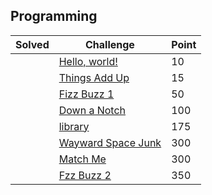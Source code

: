 ## Programming

| Solved | Challenge | Point |
| ------ | --------- | ----- |
| | [Hello, world!](./Hello-world) | 10 |
| | [Things Add Up](./Things-Add-Up) | 15 |
| | [Fizz Buzz 1](./Fizz-Buzz-1) | 50 |
| | [Down a Notch](./Down-a-Notch) | 100 |
| | [library](./library) | 175 |
| | [Wayward Space Junk](./Wayward-Space-Junk) | 300 |
| | [Match Me](./Match-Me) | 300 |
| | [Fzz Buzz 2](./Fzz-Buzz-2) | 350 |